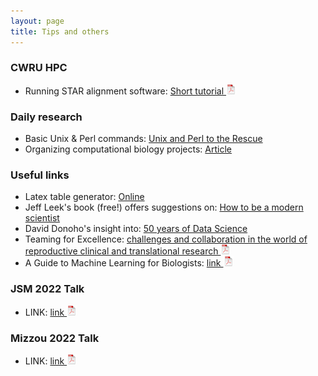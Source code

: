 ```yaml
---
layout: page
title: Tips and others
---
```


### CWRU HPC

- Running STAR alignment software: [Short tutorial ![CV as pdf](./assets/pics/pdf-icon.png)](STAR_CWRU_HPC.pdf)


### Daily research

- Basic Unix &amp; Perl commands: [Unix and Perl to the Rescue](http://korflab.ucdavis.edu/unix_and_perl/)
- Organizing computational biology projects: [Article](https://journals.plos.org/ploscompbiol/article?id=10.1371/journal.pcbi.1000424)


### Useful links

- Latex table generator: [Online](https://www.tablesgenerator.com/)
- Jeff Leek's book (free!) offers suggestions on: [How to be a modern scientist](https://leanpub.com/modernscientist)
- David Donoho's insight into: [50 years of Data Science](https://courses.csail.mit.edu/18.337/2015/docs/50YearsDataScience.pdf)
- Teaming for Excellence: [challenges and collaboration in the world of reproductive clinical and translational research ![CV as pdf](./assets/pics/pdf-icon.png)](teaming_for_exce.pdf)
- A Guide to Machine Learning for Biologists: [link ![CV as pdf](./assets/pics/pdf-icon.png)](NRev21.pdf)

### JSM 2022 Talk 
- LINK: [link ![CV as pdf](./assets/pics/pdf-icon.png)](NeuCA_JSM.pdf)

### Mizzou 2022 Talk 
- LINK: [link ![CV as pdf](./assets/pics/pdf-icon.png)](dissect.pdf)



